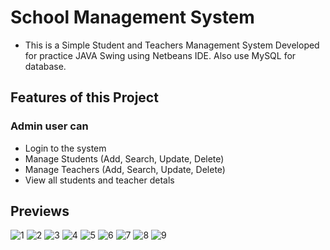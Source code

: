 # School Management System

- This is a Simple Student and Teachers Management System Developed for practice JAVA Swing using Netbeans IDE. Also use MySQL for database.

## Features of this Project
### Admin user can
- Login to the system
- Manage Students (Add, Search, Update, Delete)
- Manage Teachers (Add, Search, Update, Delete)
- View all students and teacher detals

## Previews
![1](https://user-images.githubusercontent.com/108678396/203913579-81965e96-df37-406f-b2f8-e6890a25c225.PNG)
![2](https://user-images.githubusercontent.com/108678396/203914003-5715be52-5074-4675-b334-0822a27dc380.PNG)
![3](https://user-images.githubusercontent.com/108678396/203913624-8e549d43-535b-4e30-b545-ff4fb87855d5.PNG)
![4](https://user-images.githubusercontent.com/108678396/203913627-4b2c769f-18f1-4c99-aa47-7b9dd9bdd210.PNG)
![5](https://user-images.githubusercontent.com/108678396/203913632-7d090286-4526-4ffc-9ce2-b5dbdb71ddef.PNG)
![6](https://user-images.githubusercontent.com/108678396/203913636-09f2c819-947b-460a-a52b-e2d52ebef937.PNG)
![7](https://user-images.githubusercontent.com/108678396/203913637-1e925a9e-23e6-41d3-b739-3e4c1158ec12.PNG)
![8](https://user-images.githubusercontent.com/108678396/203913638-a10eaa41-7932-4823-b76f-a712bcf7dbc6.PNG)
![9](https://user-images.githubusercontent.com/108678396/203913640-073bf47a-fcca-45e2-bc26-f0279683b296.PNG)

